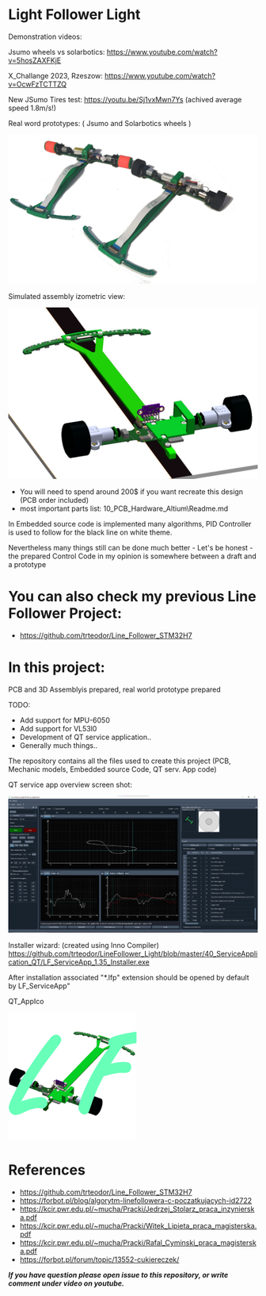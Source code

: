 # Light Follower Light

Demonstration videos:

Jsumo wheels vs solarbotics:
https://www.youtube.com/watch?v=5hosZAXFKjE

X_Challange 2023, Rzeszow:
https://www.youtube.com/watch?v=OcwFzTCTTZQ

New JSumo Tires test:
https://youtu.be/Sj1vxMwn7Ys (achived average speed 1.8m/s!)

Real word prototypes:    ( Jsumo and Solarbotics wheels )

![FristPrototypePhoto](https://github.com/trteodor/LineFollower_Light/blob/master/60_Pictures/BothRobotsIzoView.png)

Simulated assembly izometric view:

![Izometric3D_View](https://github.com/trteodor/LineFollower_Light/blob/master/60_Pictures/IzometricAssemblySimu.jpg)

  * You will need to spend around 200$ if you want recreate this design (PCB order included)
  * most important parts list: 10_PCB_Hardware_Altium\Readme.md


In Embedded source code is implemented many algorithms, PID Controller is used to follow for the black line on white theme. 

Nevertheless many things still can be done much better - Let's be honest - the prepared Control Code in my opinion is somewhere between a draft and a prototype

# You can also check my previous Line Follower Project:
* https://github.com/trteodor/Line_Follower_STM32H7

# In this project:

PCB and 3D Assemblyis prepared, real world prototype prepared

TODO:
* Add support for MPU-6050
* Add support for VL53l0
* Development of QT service application..
* Generally much things..

The repository contains all the files used to create this project (PCB, Mechanic models, Embedded source Code, QT serv. App code)

QT service app overview screen shot:

![QtApp](https://github.com/trteodor/LineFollower_Light/blob/master/60_Pictures/QT_servApplScreenShotEx.jpg)


Installer wizard:  (created using Inno Compiler)
https://github.com/trteodor/LineFollower_Light/blob/master/40_ServiceApplication_QT/LF_ServiceApp_1.35_Installer.exe

After installation associated "*.lfp" extension should be opened by default by LF_ServiceApp"

QT_AppIco

![QtAppIco](https://github.com/trteodor/LineFollower_Light/blob/master/60_Pictures/LF_SimuAsseblyBackSideRightIco.png)

# References
* https://github.com/trteodor/Line_Follower_STM32H7
* https://forbot.pl/blog/algorytm-linefollowera-c-poczatkujacych-id2722
* https://kcir.pwr.edu.pl/~mucha/Pracki/Jedrzej_Stolarz_praca_inzynierska.pdf
* https://kcir.pwr.edu.pl/~mucha/Pracki/Witek_Lipieta_praca_magisterska.pdf
* https://kcir.pwr.edu.pl/~mucha/Pracki/Rafal_Cyminski_praca_magisterska.pdf
* https://forbot.pl/forum/topic/13552-cukiereczek/

**_If you have question please open issue to this repository, or write comment under video on youtube._**
